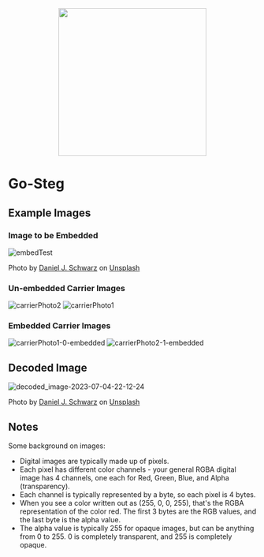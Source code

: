 <div align="center">
  <img src=https://github.com/JudsonStevens/go-steg/assets/35241250/7be4023c-e948-4c62-86d0-09bf5c1b1cf0 width="300" height="300" />
</div>

# Go-Steg

## Example Images

### Image to be Embedded
![embedTest](https://github.com/JudsonStevens/go-steg/assets/35241250/e17643ba-99d9-41a6-bbeb-371ddb3a9dc1)

Photo by <a href="https://unsplash.com/fr/@danieljschwarz?utm_source=unsplash&utm_medium=referral&utm_content=creditCopyText">Daniel J. Schwarz</a> on <a href="https://unsplash.com/?utm_source=unsplash&utm_medium=referral&utm_content=creditCopyText">Unsplash</a>


### Un-embedded Carrier Images
![carrierPhoto2](https://github.com/JudsonStevens/go-steg/assets/35241250/2ccde0f2-7fcc-49f5-a70e-0b7508d9d83b)
![carrierPhoto1](https://github.com/JudsonStevens/go-steg/assets/35241250/d00deb2d-87d8-4929-8fd5-0cb85c3d3b66)

### Embedded Carrier Images
![carrierPhoto1-0-embedded](https://github.com/JudsonStevens/go-steg/assets/35241250/0a7b7606-58b9-424a-b076-fd7fab8f4c36)
![carrierPhoto2-1-embedded](https://github.com/JudsonStevens/go-steg/assets/35241250/8a7765c4-5929-4105-bc17-93d098ac620a)

## Decoded Image
![decoded_image-2023-07-04-22-12-24](https://github.com/JudsonStevens/go-steg/assets/35241250/3735b9c9-bcfd-43f3-9d7d-38d7c708b6b1)

Photo by <a href="https://unsplash.com/fr/@danieljschwarz?utm_source=unsplash&utm_medium=referral&utm_content=creditCopyText">Daniel J. Schwarz</a> on <a href="https://unsplash.com/?utm_source=unsplash&utm_medium=referral&utm_content=creditCopyText">Unsplash</a>

## Notes
Some background on images:
- Digital images are typically made up of pixels.
- Each pixel has different color channels - your general RGBA digital image has 4 channels, one each for Red,
  Green, Blue, and Alpha (transparency).
- Each channel is typically represented by a byte, so each pixel is 4 bytes.
- When you see a color written out as (255, 0, 0, 255), that's the RGBA representation of the color red. The first 3
  bytes are the RGB values, and the last byte is the alpha value.
- The alpha value is typically 255 for opaque images, but can be anything from 0 to 255. 0 is completely
  transparent, and 255 is completely opaque.
